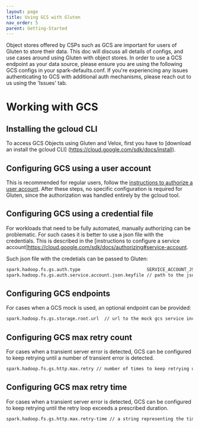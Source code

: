 ```yaml
---
layout: page
title: Using GCS with Gluten
nav_order: 5
parent: Getting-Started
---
```

Object stores offered by CSPs such as GCS are important for users of Gluten to store their data. This doc will discuss all details of configs, and use cases around using Gluten with object stores. In order to use a GCS endpoint as your data source, please ensure you are using the following GCS configs in your spark-defaults.conf. If you're experiencing any issues authenticating to GCS with additional auth mechanisms, please reach out to us using the 'Issues' tab.

# Working with GCS

## Installing the gcloud CLI

To access GCS Objects using Gluten and Velox, first you have to [download an install the gcloud CLI] (https://cloud.google.com/sdk/docs/install).


## Configuring GCS using a user account

This is recommended for regular users, follow the [instructions to authorize a user account](https://cloud.google.com/sdk/docs/authorizing#user-account).
After these steps, no specific configuration is required for Gluten, since the authorization was handled entirely by the gcloud tool.


## Configuring GCS using a credential file

For workloads that need to be fully automated, manually authorizing can be problematic. For such cases it is better to use a json file with the credentials.
This is described in the [instructions to configure a service account]https://cloud.google.com/sdk/docs/authorizing#service-account.

Such json file with the credetials can be passed to Gluten:

```sh
spark.hadoop.fs.gs.auth.type                         SERVICE_ACCOUNT_JSON_KEYFILE
spark.hadoop.fs.gs.auth.service.account.json.keyfile // path to the json file with the credentials.
```

## Configuring GCS endpoints

For cases when a GCS mock is used, an optional endpoint can be provided:
```sh
spark.hadoop.fs.gs.storage.root.url  // url to the mock gcs service including starting with http or https
```

## Configuring GCS max retry count

For cases when a transient server error is detected, GCS can be configured to keep retrying until a number of transient error is detected.
```sh
spark.hadoop.fs.gs.http.max.retry // number of times to keep retrying unless a non-transient error is detected
```

## Configuring GCS max retry time

For cases when a transient server error is detected, GCS can be configured to keep retrying until the retry loop exceeds a prescribed duration.
```sh
spark.hadoop.fs.gs.http.max.retry-time // a string representing the time keep retring (10s, 1m, etc).
```